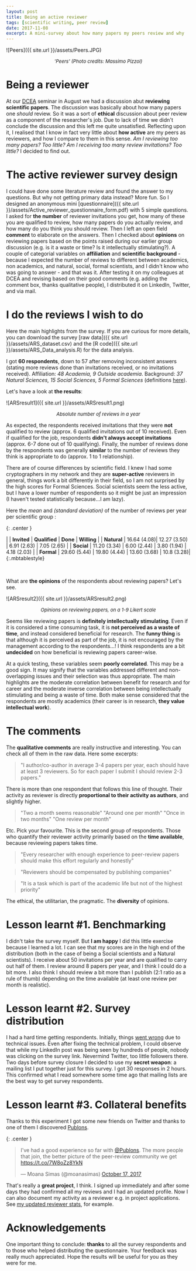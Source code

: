 ```yaml
---
layout: post
title: Being an active reviewer
tags: [scientific writing, peer review]
date: 2017-11-08
excerpt: A mini-survey about how many papers my peers review and why
---
```


![Peers]({{ site.url }}/assets/Peers.JPG)
<center><i><font size="2">'Peers' (Photo credits: Massimo Pizzol)</font></i></center>

# Being a reviewer

At our [DCEA](http://www.en.dcea.dk/) seminar in August we had a discussion abut **reviewing scientific papers**. The discussion was basically about how many papers one _should_ review. So it was a sort of **ethical** discussion about peer review as a component of the researcher's job. Due to lack of time we didn't conclude the discussion and this left me quite unsatisfied. Reflecting upon it, I realised that I know in fact very little about **how active** are my peers as reviewers, and how I compare to them in this sense. _Am I reviewing too many papers? Too little? Am I receiving too many review invitations? Too little?_ I decided to find out.

# The active reviewer survey design

I could have done some literature review and found the answer to my questions. But why not getting primary data instead? More fun. So I designed an anonymous mini [questionnaire]({{ site.url }}/assets/Active_reviewer_questionnaire_form.pdf) with 5 simple questions. I asked for **the number** of reviewer invitations you get, how many of these you are qualified to review, how many papers do you actually review, and how many do you think you should review. Then I left an open field **comment** to elaborate on the answers. Then I checked about **opinions** on reviewing papers based on the points raised during our earlier group discussion (e.g. is it a waste or time? Is it intellectually stimulating?). A couple of categorial variables on **affiliation** and **scientific background** - because I expected the number of reviews to different between academics, non academics, and natural, social, formal scientists, and I didn't know who was going to answer - and that was it. After testing it on my colleagues at DCEA and revising based on their good comments (e.g. adding the comment box, thanks qualitative people), I distributed it on LinkedIn, Twitter, and via mail.

# I do the reviews I wish to do

Here the main highlights from the survey. If you are curious for more details, you can download the survey [raw data]({{ site.url }}/assets/ARS_dataset.csv) and the [R code]({{ site.url }}/assets/ARS_Data_analysis.R) for the data analysis.

I got **60 respondents**, down to 57 after removing inconsistent answers (stating more reviews done than invitations received, or no invitations received). Affiliation: _48 Academia, 9 Outside academia_. Background: _37 Natural Sciences, 15 Social Sciences, 5 Formal Sciences_ (definitions [here](https://en.wikipedia.org/wiki/Branches_of_science)).

Let's have a look at **the results**:

![ARSresult1]({{ site.url }}/assets/ARSresult1.png)
<center><i><font size="2">Absolute number of reviews in a year</font></i></center>

As expected, the respondents received invitations that they were **not** qualified to review (approx. 6 qualified invitations out of 10 received). Even if qualified for the job, respondents **didn't always accept invitations** (approx. 6-7 done out of 10 qualifying). Finally, the number of reviews done by the respondents was generally **similar** to the number of reviews they think is appropriate to do (approx. 1 to 1 relationship).

There are of course differences by scientific field. I knew I had some cryptographers in my network and they are **super-active** reviewers in general, things work a bit differently in their field, so I am not surprised by the high scores for Formal Sciences. Social scientists seem the less active, but I have a lower number of respondents so it might be just an impression (I haven't tested statistically because...I am lazy).

Here the _mean_ and _(standard deviation)_ of the number of reviews per year per scientific group :

{: .center }

| | **Invited** | **Qualified** | **Done** | **Willing** |
| **Natural** | 16.64 (4.08)| 12.27 (3.50) | 6.91 (2.63) | 7.05 (2.65) |
| **Social** | 11.20 (3.34) | 6.00 (2.44) | 3.80 (1.94) | 4.18 (2.03) |
| **Formal** | 29.60 (5.44) | 19.80 (4.44) | 13.60 (3.68) | 10.8 (3.28)|
{:.mbtablestyle}


&nbsp;

What are **the opinions** of the respondents about reviewing papers? Let's see.

![ARSresult2]({{ site.url }}/assets/ARSresult2.png)
<center><i><font size="2">Opinions on reviewing papers, on a 1-9 Likert scale</font></i></center>

Seems like reviewing papers is **definitely intellectually stimulating**. Even if it is considered a time consuming task, it is **not perceived as a waste of time**, and instead considered beneficial for research. The **funny thing** is that although it is perceived as part of the job, it is not encouraged by the management according to the respondents...! I think respondents are a bit **undecided** on how beneficial is reviewing papers career-wise.

At a quick testing, these variables seem **poorly correlated**. This may be a good sign. It may signify that the variables addressed different and non-overlapping issues and their selection was thus appropriate. The main highlights are the moderate correlation between benefit for research and for career and the moderate inverse correlation between being intellectually stimulating and being a waste of time. Both make sense considered that the respondents are mostly academics (their career is in research, **they value intellectual work**).

# The comments

The **qualitative comments** are really instructive and interesting. You can check all of them in the raw data. Here some excerpts:

> "I author/co-author in average 3-4 papers per year, each should have at least 3 reviewers. So for each paper I submit I should review 2-3 papers."

There is more than one respondent that follows this line of thought. Their activity as reviewer is directly **proportional to their activity as authors**, and slightly higher.

> "Two a month seems reasonable"
> "Around one per month"
> "Once in two months"
> "One review per month"

Etc. Pick your favourite. This is the second group of respondents. Those who quantify their reviewer activity primarily based on the **time available**, because reviewing papers takes time.

> "Every researcher with enough experience to peer-review papers should make this effort regularly and honestly"

> "Reviewers should be compensated by publishing companies"

> "It is a task which is part of the academic life but not of the highest priority"

The ethical, the utilitarian, the pragmatic. The **diversity** of opinions.


# Lesson learnt #1. Benchmarking

I didn't take the survey myself. But **I am happy** I did this little exercise because I learned a lot. I can see that my scores are in the high end of the distribution (both in the case of being a Social scientists and a Natural scientists). I receive about 50 invitations per year and are qualified to carry out half of them. I review around 8 papers per year, and I think I could do a bit more. I also think I should review a bit more than I publish (2:1 ratio as a rule of thumb) depending on the time available (at least one review per month is realistic).


# Lesson learnt #2. Survey distribution
I had a hard time getting respondents. Initially, things [went wrong](https://www.linkedin.com/pulse/active-reviewer-survey-massimo-pizzol/?trackingId=rPPBuX0qoe8jTjGKIebxnQ%3D%3D)  due to technical issues. Even after fixing the technical problem, I could observe that while my LinkedIn post was being seen by hundreds of people, nobody was clicking on the survey link. Nevermind Twitter, too little followers there. Two days before survey closure I decided to use my **secret weapon**: a mailing list I put together just for this survey. I got 30 responses in 2 hours. This confirmed what I read somewhere some time ago that mailing lists are the best way to get survey respondents.

# Lesson learnt #3. Collateral benefits

Thanks to this experiment I got some new friends on Twitter and thanks to one of them I discovered [Publons](https://publons.com/home/).

{: .center }
<blockquote class="twitter-tweet" data-lang="en"><p lang="en" dir="ltr">I&#39;ve had a good experience so far with <a href="https://twitter.com/Publons?ref_src=twsrc%5Etfw">@Publons</a>. The more people that join, the better picture of the peer-review community we get <a href="https://t.co/7W8oZz8YkN">https://t.co/7W8oZz8YkN</a></p>&mdash; Moana Simas (@moanasimas) <a href="https://twitter.com/moanasimas/status/920230089257897984?ref_src=twsrc%5Etfw">October 17, 2017</a></blockquote>
<script async src="https://platform.twitter.com/widgets.js" charset="utf-8"></script>

That's really a **great project**, I think. I signed up immediately and after some days they had confirmed all my reviews and I had an updated profile. Now I can also document my activity as a reviewer e.g. in project applications. See [my updated reviewer stats](https://publons.com/author/1316773/massimo-pizzol#stats), for example.

# Acknowledgements

One important thing to conclude: **thanks** to all the survey respondents and to those who helped distributing the questionnaire. Your feedback was really much appreciated. Hope the results will be useful for you as they were for me.
